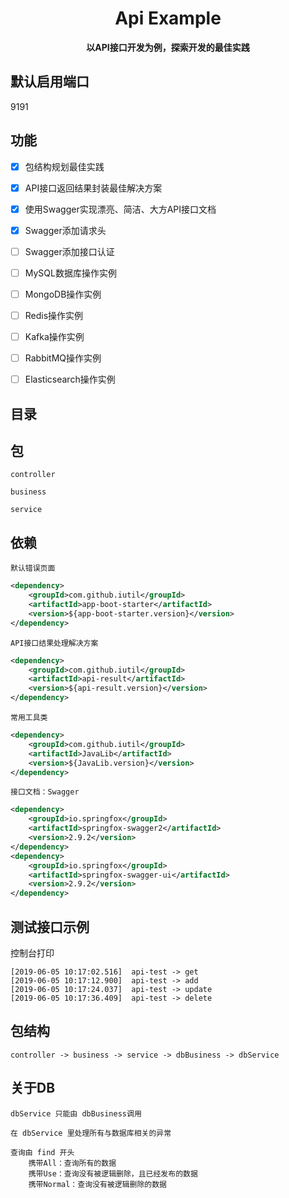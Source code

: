 <h1 align="center">
    Api Example
</h1>

<p align="center">
    <strong>以API接口开发为例，探索开发的最佳实践</strong>
</p>

## 默认启用端口

9191

## 功能

- [x] 包结构规划最佳实践

- [x] API接口返回结果封装最佳解决方案

- [x] 使用Swagger实现漂亮、简洁、大方API接口文档

- [x] Swagger添加请求头

- [ ] Swagger添加接口认证

- [ ] MySQL数据库操作实例

- [ ] MongoDB操作实例

- [ ] Redis操作实例

- [ ] Kafka操作实例

- [ ] RabbitMQ操作实例

- [ ] Elasticsearch操作实例


## 目录

## 包

`controller`

`business`

`service`

## 依赖

`默认错误页面`

```xml
<dependency>
    <groupId>com.github.iutil</groupId>
    <artifactId>app-boot-starter</artifactId>
    <version>${app-boot-starter.version}</version>
</dependency>
```

`API接口结果处理解决方案`

```xml
<dependency>
    <groupId>com.github.iutil</groupId>
    <artifactId>api-result</artifactId>
    <version>${api-result.version}</version>
</dependency>
```

`常用工具类`

```xml
<dependency>
    <groupId>com.github.iutil</groupId>
    <artifactId>JavaLib</artifactId>
    <version>${JavaLib.version}</version>
</dependency>
```

`接口文档：Swagger`

```xml
<dependency>
    <groupId>io.springfox</groupId>
    <artifactId>springfox-swagger2</artifactId>
    <version>2.9.2</version>
</dependency>
<dependency>
    <groupId>io.springfox</groupId>
    <artifactId>springfox-swagger-ui</artifactId>
    <version>2.9.2</version>
</dependency>
```

## 测试接口示例

控制台打印

```
[2019-06-05 10:17:02.516]  api-test -> get
[2019-06-05 10:17:12.900]  api-test -> add
[2019-06-05 10:17:24.037]  api-test -> update
[2019-06-05 10:17:36.409]  api-test -> delete
```

## 包结构

```
controller -> business -> service -> dbBusiness -> dbService
```

## 关于DB

```
dbService 只能由 dbBusiness调用

在 dbService 里处理所有与数据库相关的异常

查询由 find 开头
    携带All：查询所有的数据
    携带Use：查询没有被逻辑删除，且已经发布的数据
    携带Normal：查询没有被逻辑删除的数据
```